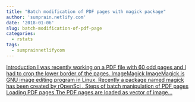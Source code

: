 ```yaml
---
title: "Batch modification of PDF pages with magick package"
author: 'sumprain.netlify.com'
date: '2018-01-06'
slug: batch-modification-of-pdf-page
categories:
  - rstats
tags:
  - sumprainnetlifycom
---
```


[Introduction I was recently working on a PDF file with 60 odd pages and I had to crop the lower border of the pages. ImageMagick ImageMagick is GNU image editing program in Linux. Recently a package named magick has been created by rOpenSci . Steps of batch manipulation of PDF pages Loading PDF pages The PDF pages are loaded as vector of image...<click to read more>](https://sumprain.netlify.com/post/magick/)

